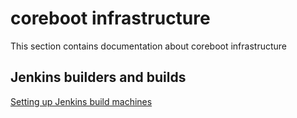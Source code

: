 # coreboot infrastructure

This section contains documentation about coreboot infrastructure

## Jenkins builders and builds
[Setting up Jenkins build machines](builders.md)
